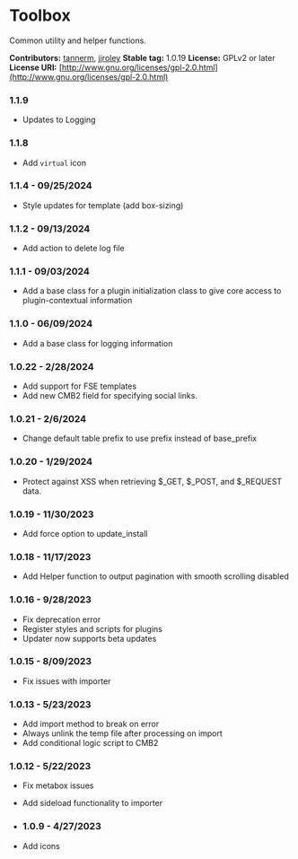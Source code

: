 # Toolbox
Common utility and helper functions.

**Contributors:**      [tannerm](https://github.com/tannerm), [jjroley](https://github.com/jjroley)
**Stable tag:**        1.0.19
**License:**           GPLv2 or later
**License URI:**       [http://www.gnu.org/licenses/gpl-2.0.html](http://www.gnu.org/licenses/gpl-2.0.html)

### 1.1.9
* Updates to Logging

### 1.1.8
* Add `virtual` icon

### 1.1.4 - 09/25/2024
* Style updates for template (add box-sizing)

### 1.1.2 - 09/13/2024
* Add action to delete log file

### 1.1.1 - 09/03/2024
* Add a base class for a plugin initialization class to give core access to plugin-contextual information

### 1.1.0 - 06/09/2024
* Add a base class for logging information

### 1.0.22 - 2/28/2024
* Add support for FSE templates
* Add new CMB2 field for specifying social links.

### 1.0.21 - 2/6/2024
* Change default table prefix to use  prefix instead of base_prefix

### 1.0.20 - 1/29/2024
* Protect against XSS when retrieving $_GET, $_POST, and $_REQUEST data.

### 1.0.19 - 11/30/2023
* Add force option to update_install

### 1.0.18 - 11/17/2023
* Add Helper function to output pagination with smooth scrolling disabled

### 1.0.16 - 9/28/2023
* Fix deprecation error
* Register styles and scripts for plugins
* Updater now supports beta updates

### 1.0.15 - 8/09/2023
* Fix issues with importer

### 1.0.13 - 5/23/2023
* Add import method to break on error
* Always unlink the temp file after processing on import
* Add conditional logic script to CMB2

### 1.0.12 - 5/22/2023
* Fix metabox issues
* Add sideload functionality to importer

* ### 1.0.9 - 4/27/2023
* Add icons
